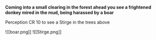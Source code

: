 
**Coming into a small clearing in the forest ahead you see a frightened donkey mired in the mud, being harassed by a boar**

Perception CR 10 to see a Stirge in the trees above

![[boar.png]]
![[Stirge.png]]

